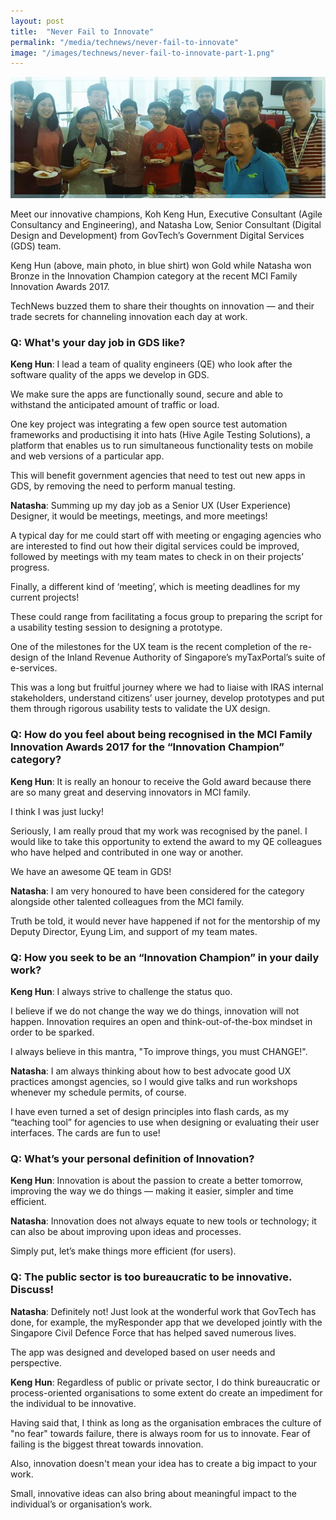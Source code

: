 ```yaml
---
layout: post
title:  "Never Fail to Innovate"
permalink: "/media/technews/never-fail-to-innovate"
image: "/images/technews/never-fail-to-innovate-part-1.png"
---
```


![never fail to innovate](/images/technews/never-fail-to-innovate-part-1.png)

Meet our innovative champions, Koh Keng Hun, Executive Consultant (Agile Consultancy and Engineering), and Natasha Low, Senior Consultant (Digital Design and Development) from GovTech’s Government Digital Services (GDS) team.

Keng Hun (above, main photo, in blue shirt) won Gold while Natasha won Bronze in the Innovation Champion category at the recent MCI Family Innovation Awards 2017.

TechNews buzzed them to share their thoughts on innovation — and their trade secrets for channeling innovation each day at work.

### **Q: What's your day job in GDS like?**
**Keng Hun**: I lead a team of quality engineers (QE) who look after the software quality of the apps we develop in GDS.

We make sure the apps are functionally sound, secure and able to withstand the anticipated amount of traffic or load.

One key project was integrating a few open source test automation frameworks and productising it into hats (Hive Agile Testing Solutions), a platform that enables us to run simultaneous functionality tests on mobile and web versions of a particular app.

This will benefit government agencies that need to test out new apps in GDS, by removing the need to perform manual testing.

**Natasha**: Summing up my day job as a Senior UX (User Experience) Designer, it would be meetings, meetings, and more meetings!

A typical day for me could start off with meeting or engaging agencies who are interested to find out how their digital services could be improved, followed by meetings with my team mates to check in on their projects’ progress.

Finally, a different kind of ‘meeting’, which is meeting deadlines for my current projects!

These could range from facilitating a focus group to preparing the script for a usability testing session to designing a prototype.

One of the milestones for the UX team is the recent completion of the re-design of the Inland Revenue Authority of Singapore’s myTaxPortal’s suite of e-services.  

This was a long but fruitful journey where we had to liaise with IRAS internal stakeholders, understand citizens’ user journey, develop prototypes and put them through rigorous usability tests to validate the UX design.

### **Q: How do you feel about being recognised in the MCI Family Innovation Awards 2017 for the “Innovation Champion” category?**
**Keng Hun**: It is really an honour to receive the Gold award because there are so many great and deserving innovators in MCI family.

I think I was just lucky!

Seriously, I am really proud that my work was recognised by the panel. I would like to take this opportunity to extend the award to my QE colleagues who have helped and contributed in one way or another.

We have an awesome QE team in GDS!

**Natasha**: I am very honoured to have been considered for the category alongside other talented colleagues from the MCI family.

Truth be told, it would never have happened if not for the mentorship of my Deputy Director, Eyung Lim, and support of my team mates.

### **Q: How you seek to be an “Innovation Champion” in your daily work?**
**Keng Hun**: I always strive to challenge the status quo.

I believe if we do not change the way we do things, innovation will not happen. Innovation requires an open and think-out-of-the-box mindset in order to be sparked.

I always believe in this mantra, "To improve things, you must CHANGE!".

**Natasha**: I am always thinking about how to best advocate good UX practices amongst agencies, so I would give talks and run workshops whenever my schedule permits, of course.

I have even turned a set of design principles into flash cards, as my “teaching tool” for agencies to use when designing or evaluating their user interfaces. The cards are fun to use!

### **Q: What’s your personal definition of Innovation?**
**Keng Hun**: Innovation is about the passion to create a better tomorrow, improving the way we do things — making it easier, simpler and time efficient.

**Natasha**: Innovation does not always equate to new tools or technology; it can also be about improving upon ideas and processes.

Simply put, let’s make things more efficient (for users).

### **Q: The public sector is too bureaucratic to be innovative. Discuss!**
**Natasha**: Definitely not! Just look at the wonderful work that GovTech has done, for example, the myResponder app that we developed jointly with the Singapore Civil Defence Force that has helped saved numerous lives.

The app was designed and developed based on user needs and perspective.

**Keng Hun**: Regardless of public or private sector, I do think bureaucratic or process-oriented organisations to some extent do create an impediment for the individual to be innovative.

Having said that, I think as long as the organisation embraces the culture of "no fear" towards failure, there is always room for us to innovate. Fear of failing is the biggest threat towards innovation.

Also, innovation doesn't mean your idea has to create a big impact to your work.

Small, innovative ideas can also bring about meaningful impact to the individual’s or organisation’s work.
